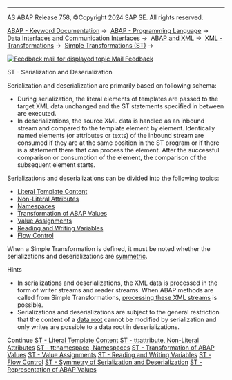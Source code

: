   

* * *

AS ABAP Release 758, ©Copyright 2024 SAP SE. All rights reserved.

[ABAP - Keyword Documentation](https://help.sap.com/doc/abapdocu_latest_index_htm/latest/en-US/abenabap.htm) →  [ABAP - Programming Language](https://help.sap.com/doc/abapdocu_latest_index_htm/latest/en-US/abenabap_reference.htm) →  [Data Interfaces and Communication Interfaces](https://help.sap.com/doc/abapdocu_latest_index_htm/latest/en-US/abenabap_data_communication.htm) →  [ABAP and XML](https://help.sap.com/doc/abapdocu_latest_index_htm/latest/en-US/abenabap_xml.htm) →  [XML - Transformations](https://help.sap.com/doc/abapdocu_latest_index_htm/latest/en-US/abenabap_xml_trafos.htm) →  [Simple Transformations (ST)](https://help.sap.com/doc/abapdocu_latest_index_htm/latest/en-US/abenabap_st.htm) → 

 [![](Mail.gif?object=Mail.gif "Feedback mail for displayed topic") Mail Feedback](mailto:f1_help@sap.com?subject=Feedback%20on%20ABAP%20Documentation&body=Document:%20ST%20-%20Serialization%20and%20Deserialization%2C%20ABENST_SERIAL_DESERIAL%2C%20758%0D%0A%0D%0AError:%0D%0A%0D%0A%0D%0A%0D%0ASuggestion%20for%20improvement:)

ST - Serialization and Deserialization

Serialization and deserialization are primarily based on following schema:

-   During serialization, the literal elements of templates are passed to the target XML data unchanged and the ST statements specified in between are executed.
-   In deserializations, the source XML data is handled as an inbound stream and compared to the template element by element. Identically named elements (or attributes or texts) of the inbound stream are consumed if they are at the same position in the ST program or if there is a statement there that can process the element. After the successful comparison or consumption of the element, the comparison of the subsequent element starts.

Serializations and deserializations can be divided into the following topics:

-   [Literal Template Content](https://help.sap.com/doc/abapdocu_latest_index_htm/latest/en-US/abenst_literals.htm)
-   [Non-Literal Attributes](https://help.sap.com/doc/abapdocu_latest_index_htm/latest/en-US/abenst_tt_attribute.htm)
-   [Namespaces](https://help.sap.com/doc/abapdocu_latest_index_htm/latest/en-US/abenst_tt_namespace.htm)
-   [Transformation of ABAP Values](https://help.sap.com/doc/abapdocu_latest_index_htm/latest/en-US/abenst_abap_values.htm)
-   [Value Assignments](https://help.sap.com/doc/abapdocu_latest_index_htm/latest/en-US/abenst_assignments.htm)
-   [Reading and Writing Variables](https://help.sap.com/doc/abapdocu_latest_index_htm/latest/en-US/abenst_variable_transformations.htm)
-   [Flow Control](https://help.sap.com/doc/abapdocu_latest_index_htm/latest/en-US/abenst_tt_cond.htm)

When a Simple Transformation is defined, it must be noted whether the serializations and deserializations are [symmetric](https://help.sap.com/doc/abapdocu_latest_index_htm/latest/en-US/abenst_symmetry.htm).

Hints

-   In serializations and deserializations, the XML data is processed in the form of writer streams and reader streams. When ABAP methods are called from Simple Transformations, [processing these XML streams](https://help.sap.com/doc/abapdocu_latest_index_htm/latest/en-US/abenst_tt_call-method_writerreader.htm) is possible.
-   Serializations and deserializations are subject to the general restriction that the content of a [data root](https://help.sap.com/doc/abapdocu_latest_index_htm/latest/en-US/abenst_tt_root.htm) cannot be modified by serialization and only writes are possible to a data root in deserializations.

Continue
[ST - Literal Template Content](https://help.sap.com/doc/abapdocu_latest_index_htm/latest/en-US/abenst_literals.htm)
[ST - tt:attribute, Non-Literal Attributes](https://help.sap.com/doc/abapdocu_latest_index_htm/latest/en-US/abenst_tt_attribute.htm)
[ST - tt:namespace, Namespaces](https://help.sap.com/doc/abapdocu_latest_index_htm/latest/en-US/abenst_tt_namespace.htm)
[ST - Transformation of ABAP Values](https://help.sap.com/doc/abapdocu_latest_index_htm/latest/en-US/abenst_abap_values.htm)
[ST - Value Assignments](https://help.sap.com/doc/abapdocu_latest_index_htm/latest/en-US/abenst_assignments.htm)
[ST - Reading and Writing Variables](https://help.sap.com/doc/abapdocu_latest_index_htm/latest/en-US/abenst_variable_transformations.htm)
[ST - Flow Control](https://help.sap.com/doc/abapdocu_latest_index_htm/latest/en-US/abenst_flow_control.htm)
[ST - Symmetry of Serialization and Deserialization](https://help.sap.com/doc/abapdocu_latest_index_htm/latest/en-US/abenst_symmetry.htm)
[ST - Representation of ABAP Values](https://help.sap.com/doc/abapdocu_latest_index_htm/latest/en-US/abenst_abap_representation.htm)